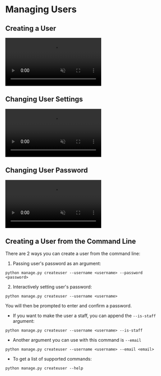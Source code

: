 # Managing Users

## Creating a User

<video style="max-width: 320px;" autoplay controls loop muted playsinline>
  <source src="../../assets/videos/user_add.mp4" type="video/mp4">
</video>

## Changing User Settings

<video style="max-width: 320px;" autoplay controls loop muted playsinline>
  <source src="../../assets/videos/user_settings.mp4" type="video/mp4">
</video>

## Changing User Password

<video style="max-width: 320px;" autoplay controls loop muted playsinline>
  <source src="../../assets/videos/user_password.mp4" type="video/mp4">
</video>

## Creating a User from the Command Line

There are 2 ways you can create a user from the command line:

1. Passing user's password as an argument:

```shell
python manage.py createuser --username <username> --password <password>
```

2. Interactively setting user's password:

```shell
python manage.py createuser --username <username>
```

You will then be prompted to enter and confirm a password.

- If you want to make the user a staff, you can append the `--is-staff` argument:

```shell
python manage.py createuser --username <username> --is-staff
```

- Another argument you can use with this command is `--email`

```shell
python manage.py createuser --username <username> --email <email>
```

- To get a list of supported commands:

```shell
python manage.py createuser --help
```
